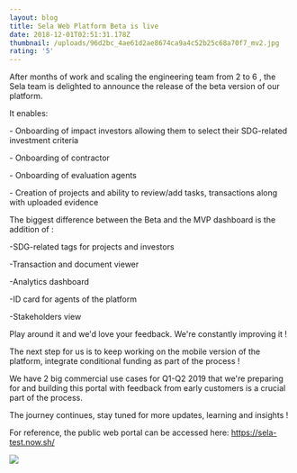 ```yaml
---
layout: blog
title: Sela Web Platform Beta is live
date: 2018-12-01T02:51:31.178Z
thumbnail: /uploads/96d2bc_4ae61d2ae8674ca9a4c52b25c68a70f7_mv2.jpg
rating: '5'
---
```

After months of work and scaling the engineering team from 2 to 6 , the Sela team is delighted to announce the release of the beta version of our platform.

It enables: 

\- Onboarding of impact investors allowing them to select their SDG-related investment criteria

\- Onboarding of contractor

\- Onboarding of evaluation agents

\- Creation of projects and ability to review/add tasks, transactions along with uploaded evidence

The biggest difference between the Beta and the MVP dashboard is the addition of :

\-SDG-related tags for projects and investors 

\-Transaction and document viewer

\-Analytics dashboard

\-ID card for agents of the platform

\-Stakeholders view

Play around it and we'd love your feedback. We're constantly improving it !

The next step for us is to keep working on the mobile version of the platform, integrate conditional funding as part of the process !

We have 2 big commercial use cases for Q1-Q2 2019 that we're preparing for and building this portal with feedback from early customers is a crucial part of the process.

The journey continues, stay tuned for more updates, learning and insights !

For reference, the public web portal can be accessed here: https://sela-test.now.sh/

![](/uploads/96d2bc_5b73decfea2849dca82a64715ef7d80e_mv2.jpg)
